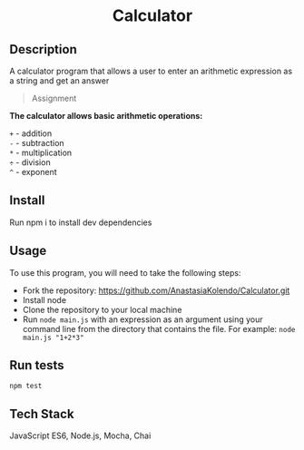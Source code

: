 <h1 align="center">Calculator </h1>

## Description

A calculator program that allows a user to enter an arithmetic expression as a string and get an answer
> Assignment

**The calculator allows basic arithmetic operations:**

`+` - addition\
`-` - subtraction\
`*` - multiplication\
`÷` - division\
`^` - exponent 

## Install
Run npm i to install dev dependencies

## Usage
To use this program, you will need to take the following steps:
* Fork the repository: https://github.com/AnastasiaKolendo/Calculator.git
* Install node
* Clone the repository to your local machine
* Run `node main.js` with an expression as an argument using your command line from the directory that contains the file. For example: `node main.js "1+2*3"` 

## Run tests
`npm test`

## Tech Stack
JavaScript ES6, Node.js, Mocha, Chai